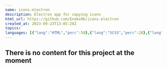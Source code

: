 ```yaml
---
name: icons-electron
description: Electron app for copying icons
html_url: https://github.com/Eneko96/icons-electron
created_at: 2023-09-23T13:05:28Z
topics: 
languages: [{"lang":"HTML","perc":58},{"lang":"SCSS","perc":28},{"lang":"CSS","perc":12},{"lang":"JavaScript","perc":0}]
---
```

## There is no content for this project at the moment